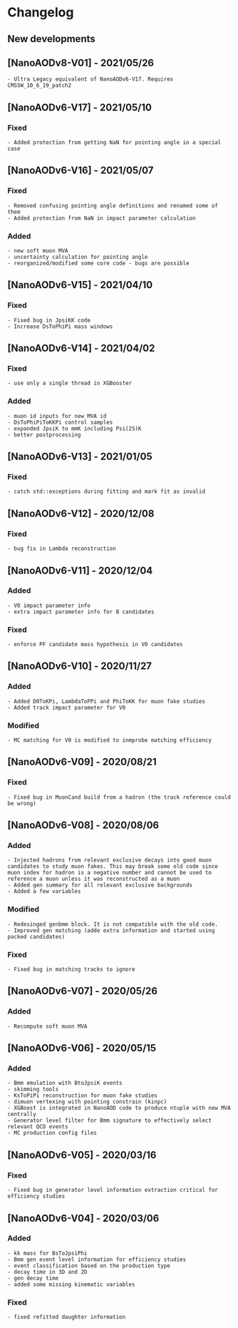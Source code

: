 # Changelog

## New developments

## [NanoAODv8-V01] - 2021/05/26
	- Ultra Legacy equivalent of NanoAODv6-V17. Requires CMSSW_10_6_19_patch2

## [NanoAODv6-V17] - 2021/05/10

### Fixed
	- Added protection from getting NaN for pointing angle in a special case

## [NanoAODv6-V16] - 2021/05/07

### Fixed
	- Removed confusing pointing angle definitions and renamed some of them
	- Added protection from NaN in impact parameter calculation

### Added
	- new soft muon MVA
	- uncertainty calculation for pointing angle
	- reorganized/modified some core code - bugs are possible

## [NanoAODv6-V15] - 2021/04/10

### Fixed
	- Fixed bug in JpsiKK code
	- Increase DsToPhiPi mass windows

## [NanoAODv6-V14] - 2021/04/02

### Fixed
	- use only a single thread in XGBooster

### Added
	- muon id inputs for new MVA id
	- DsToPhiPiToKKPi control samples
	- expanded JpsiK to mmK including Psi(2S)K
	- better postprocessing

## [NanoAODv6-V13] - 2021/01/05

### Fixed
	- catch std::exceptions during fitting and mark fit as invalid

## [NanoAODv6-V12] - 2020/12/08

### Fixed
	- bug fix in Lambda reconstruction

## [NanoAODv6-V11] - 2020/12/04

### Added
	- V0 impact parameter info
	- extra impact parameter info for B candidates

### Fixed
	- enforce PF candidate mass hypothesis in V0 candidates

## [NanoAODv6-V10] - 2020/11/27

### Added
	- Added D0ToKPi, LambdaToPPi and PhiToKK for muon fake studies
	- Added track impact parameter for V0

### Modified
	- MC matching for V0 is modified to inmprobe matching efficiency

## [NanoAODv6-V09] - 2020/08/21

### Fixed
	- Fixed bug in MuonCand build from a hadron (the track reference could be wrong)

## [NanoAODv6-V08] - 2020/08/06

### Added
	- Injected hadrons from relevant exclusive decays into good muon candidates to study muon fakes. This may break some old code since muon index for hadron is a negative number and cannot be used to reference a muon unless it was reconstructed as a muon
	- Added gen summary for all relevant exclusive backgrounds
	- Added a few variables
### Modified
	- Redesinged genbmm block. It is not compatible with the old code.
	- Improved gen matching (adde extra information and started using packed candidates)
### Fixed
	- Fixed bug in matching tracks to ignore

## [NanoAODv6-V07] - 2020/05/26

### Added
	- Recompute soft muon MVA

## [NanoAODv6-V06] - 2020/05/15

### Added
	- Bmm emulation with BtoJpsiK events
	- skimming tools
	- KsToPiPi reconstruction for muon fake studies
	- dimuon vertexing with pointing constrain (kinpc)
	- XGBoost is integrated in NanoAOD code to produce ntuple with new MVA centrally
	- Generator level filter for Bmm signature to effectively select relevant QCD events
	- MC production config files

## [NanoAODv6-V05] - 2020/03/16

### Fixed
	- Fixed bug in generator level information extraction critical for efficiency studies

## [NanoAODv6-V04] - 2020/03/06

### Added
	- kk mass for BsToJpsiPhi
	- Bmm gen event level information for efficiency studies
	- event classification based on the production type
	- decay time in 3D and 2D
	- gen decay time
	- added some missing kinematic variables

### Fixed
	- fixed refitted daughter information
